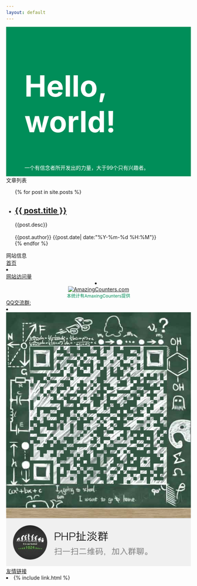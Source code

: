 ```yaml
---
layout: default
---
```

<div class="jumbotron" style="padding-left:50px;position: relative;background-color:#008e59;color:#fff">
  <h1 style="float: left;width:100%;font-size:80px;text-align:left">Hello, world!</h1>
  <p style="float: left;">一个有信念者所开发出的力量，大于99个只有兴趣者。</p>
	<div style="clear: both;"></div>
</div>
<div class="container">
	<div class="row">
		<div class="col-md-8">
			<div class="panel panel-default" style="text-align: left">
			  <div class="panel-heading"><span class="glyphicon glyphicon-zoom-in"></span> 文章列表</div>
			  <div class="panel-body">
			      <div data-am-widget="list_news" class="am-list-news am-list-news-default" >
				  <!--列表标题-->
						  <div class="am-list-news-bd">
							  <ul class="am-list">
							      {% for post in site.posts %}
								      <li class="am-g am-list-item-desced">
								          <a href="{{ post.url }}" class="am-list-item-hd "><h2>{{ post.title }}</h2></a>
								          <div class="am-list-item-text">
								          	{{post.desc}}
								          </div>
								          <br>
								          <div style="font-size:14px;"><span class="glyphicon glyphicon-user"></span> {{post.author}} <span class="glyphicon glyphicon-time"></span> {{post.date| date:"%Y-%m-%d %H:%M"}} </div>
								      </li>
					                {% endfor %}
							  </ul>
						  </div>
				    </div>
			  </div>
			</div>
		</div>
		<div class="col-md-4">
		<div class="panel panel-default" style="text-align: left">
		  <div class="panel-heading"><span class="glyphicon glyphicon-download"></span> 网站信息</div>
		  <div class="panel-body">
		    <div class="list-group">
			  <a href="#" class="list-group-item disabled">
			     首页
			  </a>
			  <li class="list-group-item">
				  <a href="https://github.com/Neroxiezi" target="_blank" class="am-icon-btn am-icon-github"></a>
                  <a id="subscribe-link" class="am-icon-btn am-icon-rss" title="Subscribe" aria-label="Subscribe" href="./feed.xml"></a>
				  <a href="##" class="am-icon-btn am-icon-twitter"></a>
				  <a href="##" class="am-icon-btn am-icon-facebook"></a>
			  </li>
			  <a href="#" class="list-group-item disabled">网站访问量</a>
			  <li class="list-group-item" style="text-align:center">
			  <div align="center"><a href="http://friday-go.cc/"><img border="0" src="http://cc.amazingcounters.com/counter.php?i=3219889&c=9659980" alt="AmazingCounters.com"></a></div>
			  <span style="color:#008e59;font-size:12px;">本统计有AmaxingCounters提供</span>
			  <!-- http://www.amazingcounters.com -->
			  </li>
			   <a href="#" class="list-group-item disabled">QQ交流群:</a>
			   <li class="list-group-item">
			    <img src='./images/qqer.png'>
			   </li>
			  <a href="#" class="list-group-item disabled">友情链接</a>
			  <li class="list-group-item">
			    {% include link.html %}
			  </li>
			</div>
		  </div>
		</div>
		</div>
	</div>
</div>

